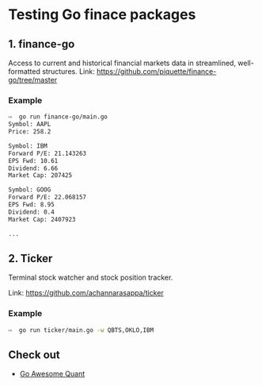 # Testing Go finace packages

## 1. finance-go

Access to current and historical financial markets data in streamlined, well-formatted structures.
Link: https://github.com/piquette/finance-go/tree/master

### Example

```bash
⇨  go run finance-go/main.go 
Symbol: AAPL
Price: 258.2

Symbol: IBM
Forward P/E: 21.143263
EPS Fwd: 10.61
Dividend: 6.66
Market Cap: 207425

Symbol: GOOG
Forward P/E: 22.068157
EPS Fwd: 8.95
Dividend: 0.4
Market Cap: 2407923

...
```

## 2. Ticker

Terminal stock watcher and stock position tracker.
 
Link: https://github.com/achannarasappa/ticker

### Example

```bash
⇨  go run ticker/main.go -w QBTS,OKLO,IBM
```

## Check out
- [Go Awesome Quant](https://github.com/goex-top/awesome-go-quant)